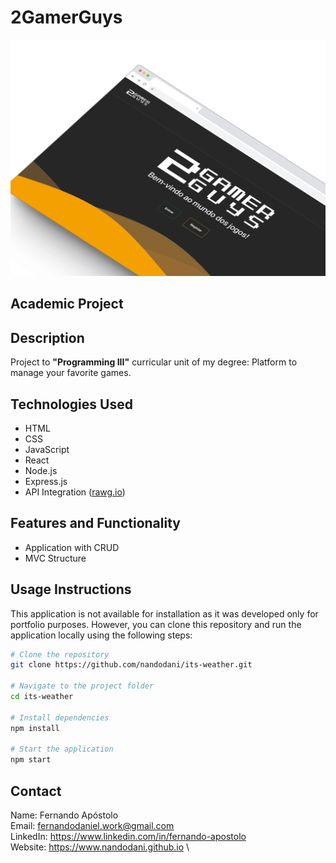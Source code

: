 # 2GamerGuys

![Screenshot](screenshot-2gamerguys.png)

## Academic Project

## Description

Project to **"Programming III"** curricular unit of my degree: Platform to manage your favorite games.

## Technologies Used

- HTML
- CSS
- JavaScript
- React
- Node.js
- Express.js
- API Integration ([rawg.io](https://rawg.io/apidocs))


## Features and Functionality

- Application with CRUD 
- MVC Structure

## Usage Instructions

This application is not available for installation as it was developed only for portfolio purposes. However, you can clone this repository and run the application locally using the following steps:

```bash
# Clone the repository
git clone https://github.com/nandodani/its-weather.git

# Navigate to the project folder
cd its-weather

# Install dependencies
npm install

# Start the application
npm start
```
## Contact
Name: Fernando Apóstolo \
Email: fernandodaniel.work@gmail.com \
LinkedIn: https://www.linkedin.com/in/fernando-apostolo \
Website: https://www.nandodani.github.io \
